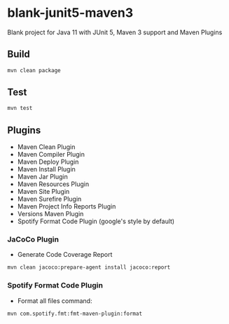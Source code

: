 # blank-junit5-maven3
Blank project for Java 11 with JUnit 5, Maven 3 support and Maven Plugins

## Build

```sh
mvn clean package
```

## Test

```sh
mvn test
```

## Plugins

* Maven Clean Plugin
* Maven Compiler Plugin
* Maven Deploy Plugin
* Maven Install Plugin
* Maven Jar Plugin
* Maven Resources Plugin
* Maven Site Plugin
* Maven Surefire Plugin
* Maven Project Info Reports Plugin
* Versions Maven Plugin
* Spotify Format Code Plugin (google's style by default)

### JaCoCo Plugin

* Generate Code Coverage Report

```sh
mvn clean jacoco:prepare-agent install jacoco:report
```

### Spotify Format Code Plugin

* Format all files command:
```sh
mvn com.spotify.fmt:fmt-maven-plugin:format
```
